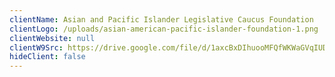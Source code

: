 ```yaml
---
clientName: Asian and Pacific Islander Legislative Caucus Foundation
clientLogo: /uploads/asian-american-pacific-islander-foundation-1.png
clientWebsite: null
clientW9Src: https://drive.google.com/file/d/1axcBxDIhuooMFQfWKWaGVqIUDh9dathw/view
hideClient: false
---
```


